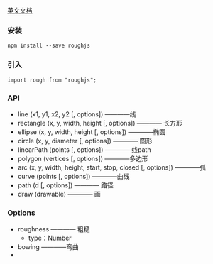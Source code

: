 [英文文档](https://github.com/pshihn/rough/wiki)

### 安装

```
npm install --save roughjs
```

### 引入

```
import rough from "roughjs";
```

### API

- line (x1, y1, x2, y2 [, options]) ————线
- rectangle (x, y, width, height [, options]) ———— 长方形
- ellipse (x, y, width, height [, options]) ————椭圆
- circle (x, y, diameter [, options]) ———— 圆形 
- linearPath (points [, options]) ———— 线path
- polygon (vertices [, options]) ————多边形
- arc (x, y, width, height, start, stop, closed [, options]) ————弧
- curve (points [, options]) ————曲线
- path (d [, options]) ———— 路径
- draw (drawable) ———— 画

### Options

- roughness ———— 粗糙
  - type：Number
- bowing ————弯曲
- 
